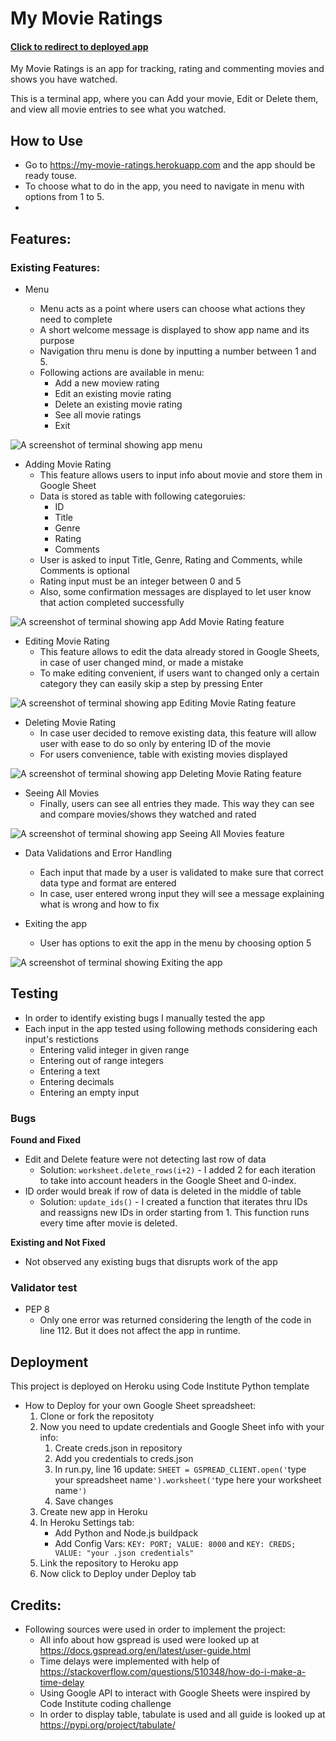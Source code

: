 # My Movie Ratings

#### [Click to redirect to deployed app](https://my-movie-ratings.herokuapp.com)

My Movie Ratings is an app for tracking, rating and commenting movies and shows you have watched.

This is a terminal app, where you can Add your movie, Edit or Delete them, and view all movie entries to see what you watched.


## How to Use

- Go to https://my-movie-ratings.herokuapp.com and the app should be ready touse.
- To choose what to do in the app, you need to navigate in menu with options from 1 to 5.
- 



## Features:

### Existing Features: 

- Menu

    - Menu acts as a point where users can choose what actions they need to complete
    - A short welcome message is displayed to show app name and its purpose
    - Navigation thru menu is done by inputting a number between 1 and 5.
    - Following actions are available in menu:
        - Add a new moview rating
        - Edit an existing movie rating
        - Delete an existing movie rating
        - See all movie ratings
        - Exit

![A screenshot of terminal showing app menu](documentation/menu.jpg)



- Adding Movie Rating
    - This feature allows users to input info about movie and store them in Google Sheet
    - Data is stored as table with following categoruies:
        - ID
        - Title
        - Genre
        - Rating
        - Comments
    - User is asked to input Title, Genre, Rating and Comments, while Comments is optional
    - Rating input must be an integer between 0 and 5
    - Also, some confirmation messages are displayed to let user know that action completed successfully

![A screenshot of terminal showing app Add Movie Rating feature](documentation/add_movie_rating.jpg)


- Editing Movie Rating
    - This feature allows to edit the data already stored in Google Sheets, in case of user changed mind, or made a mistake
    - To make editing convenient, if users want to changed only a certain category they can easily skip a step by pressing Enter

![A screenshot of terminal showing app Editing Movie Rating feature](documentation/add_movie_rating.jpg)


- Deleting Movie Rating
    - In case user decided to remove existing data, this feature will allow user with ease to do so only by entering ID of the movie
    - For users convenience, table with existing movies displayed

![A screenshot of terminal showing app Deleting Movie Rating feature](documentation/delete_movie_rating.jpg)


- Seeing All Movies
    - Finally, users can see all entries they made. This way they can see and compare movies/shows they watched and rated

![A screenshot of terminal showing app Seeing All Movies feature](documentation/see_all_movies.jpg)


- Data Validations and Error Handling
    - Each input that made by a user is validated to make sure that correct data type and format are entered
    - In case, user entered wrong input they will see a message explaining what is wrong and how to fix

- Exiting the app
    - User has options to exit the app in the menu by choosing option 5

![A screenshot of terminal showing Exiting the app](documentation/exit_app.jpg)

## Testing
- In order to identify existing bugs I manually tested the app
- Each input in the app tested using following methods considering each input's restictions
    - Entering valid integer in given range
    - Entering out of range integers
    - Entering a text
    - Entering decimals
    - Entering an empty input

### Bugs 

__Found and Fixed__
- Edit and Delete feature were not detecting last row of data
    - Solution: `worksheet.delete_rows(i+2)` - I added 2 for each iteration to take into account headers in the Google Sheet and 0-index.
- ID order would break if row of data is deleted in the middle of table
    - Solution: `update_ids()` - I created a function that iterates thru IDs and reassigns new IDs in order starting from 1. This function runs every time after movie is deleted.

__Existing and Not Fixed__
- Not observed any existing bugs that disrupts work of the app

### Validator test
- PEP 8 
    - Only one error was returned considering the length of the code in line 112. But it does not affect the app in runtime.

## Deployment
This project is deployed on Heroku using Code Institute Python template

- How to Deploy for your own Google Sheet spreadsheet:
    1. Clone or fork the repositoty
    2. Now you need to update credentials and Google Sheet info with your info:
        1. Create creds.json in repository
        2. Add you credentials to creds.json 
        3. In run.py, line 16 update: `SHEET = GSPREAD_CLIENT.open('`type your spreadsheet name`').worksheet('`type here your worksheet name`')`
        4. Save changes
    3. Create new app in Heroku
    4. In Heroku Settings tab:
        - Add Python and Node.js buildpack
        - Add Config Vars: `KEY: PORT; VALUE: 8000` and `KEY: CREDS; VALUE: "your .json credentials" `
    7. Link the repository to Heroku app
    6. Now click to Deploy under Deploy tab

## Credits:

- Following sources were used in order to implement the project:
    - All info about how gspread is used were looked up at https://docs.gspread.org/en/latest/user-guide.html
    - Time delays were implemented with help of https://stackoverflow.com/questions/510348/how-do-i-make-a-time-delay
    - Using Google API to interact with Google Sheets were inspired by Code Institute coding challenge
    - In order to display table, tabulate is used and all guide is looked up at https://pypi.org/project/tabulate/

